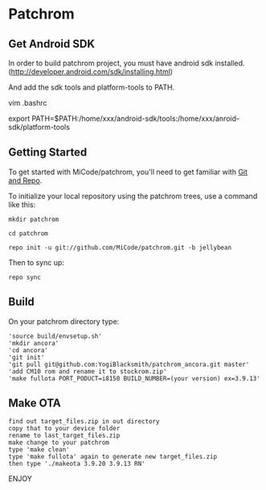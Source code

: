 Patchrom
===========

Get Android SDK
----------------

In order to build patchrom project, you must have android sdk installed.(http://developer.android.com/sdk/installing.html)

And add the sdk tools and platform-tools to PATH.

vim .bashrc

export PATH=$PATH:/home/xxx/android-sdk/tools:/home/xxx/anroid-sdk/platform-tools

Getting Started
---------------

To get started with MiCode/patchrom, you'll need to get
familiar with [Git and Repo](http://source.android.com/download/using-repo).

To initialize your local repository using the patchrom trees, use a command like this:

    mkdir patchrom

    cd patchrom

    repo init -u git://github.com/MiCode/patchrom.git -b jellybean

Then to sync up:

    repo sync

Build
--------

On your patchrom directory type:

    'source build/envsetup.sh'    
    'mkdir ancora'
    'cd ancora'
    'git init'
    'git pull git@github.com:YogiBlacksmith/patchrom_ancora.git master'
    'add CM10 rom and rename it to stockrom.zip'
    'make fullota PORT_PODUCT=i8150 BUILD_NUMBER=(your version) ex=3.9.13'
    
Make OTA
---------

    find out target_files.zip in out directory
    copy that to your device folder
    rename to last_target_files.zip
    make change to your patchrom
    type 'make clean'
    type 'make fullota' again to generate new target_files.zip
    then type './makeota 3.9.20 3.9.13 RN'
    
ENJOY
    
